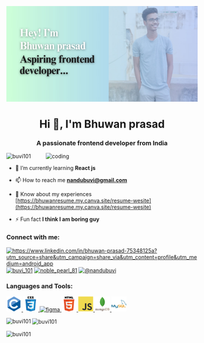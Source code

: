 ![logo](https://github.com/buvi101/buvi101/blob/main/Github%20banner.jpg)
<h1 align="center">Hi 👋, I'm Bhuwan prasad</h1>
<h3 align="center">A passionate frontend developer from India</h3>
<img align="right"alt="coding"width="400"src="https://cdn.dribbble.com/users/3573566/screenshots/14509732/media/00ed4da4b643e67738a3ab402df90a24.gif"
<p align="left"> <img src="https://komarev.com/ghpvc/?username=buvi101&label=Profile%20views&color=0e75b6&style=flat" alt="buvi101" /> </p>

- 🌱 I’m currently learning **React js**

- 📫 How to reach me **nandubuvi@gmail.com**

- 📄 Know about my experiences [https://bhuwanresume.my.canva.site/resume-wesite](https://bhuwanresume.my.canva.site/resume-wesite)

- ⚡ Fun fact **I think I am boring guy**

<h3 align="left">Connect with me:</h3>
<p align="left">
<a href="https://linkedin.com/in/https://www.linkedin.com/in/bhuwan-prasad-75348125a?utm_source=share&utm_campaign=share_via&utm_content=profile&utm_medium=android_app" target="blank"><img align="center" src="https://raw.githubusercontent.com/rahuldkjain/github-profile-readme-generator/master/src/images/icons/Social/linked-in-alt.svg" alt="https://www.linkedin.com/in/bhuwan-prasad-75348125a?utm_source=share&utm_campaign=share_via&utm_content=profile&utm_medium=android_app" height="30" width="40" /></a>
<a href="https://instagram.com/buvi_101" target="blank"><img align="center" src="https://raw.githubusercontent.com/rahuldkjain/github-profile-readme-generator/master/src/images/icons/Social/instagram.svg" alt="buvi_101" height="30" width="40" /></a>
<a href="https://www.codechef.com/users/noble_pearl_81" target="blank"><img align="center" src="https://cdn.jsdelivr.net/npm/simple-icons@3.1.0/icons/codechef.svg" alt="noble_pearl_81" height="30" width="40" /></a>
<a href="https://www.hackerrank.com/@nandubuvi" target="blank"><img align="center" src="https://raw.githubusercontent.com/rahuldkjain/github-profile-readme-generator/master/src/images/icons/Social/hackerrank.svg" alt="@nandubuvi" height="30" width="40" /></a>
</p>

<h3 align="left">Languages and Tools:</h3>
<p align="left"> <a href="https://www.cprogramming.com/" target="_blank" rel="noreferrer"> <img src="https://raw.githubusercontent.com/devicons/devicon/master/icons/c/c-original.svg" alt="c" width="40" height="40"/> </a> <a href="https://www.w3schools.com/css/" target="_blank" rel="noreferrer"> <img src="https://raw.githubusercontent.com/devicons/devicon/master/icons/css3/css3-original-wordmark.svg" alt="css3" width="40" height="40"/> </a> <a href="https://www.figma.com/" target="_blank" rel="noreferrer"> <img src="https://www.vectorlogo.zone/logos/figma/figma-icon.svg" alt="figma" width="40" height="40"/> </a> <a href="https://www.w3.org/html/" target="_blank" rel="noreferrer"> <img src="https://raw.githubusercontent.com/devicons/devicon/master/icons/html5/html5-original-wordmark.svg" alt="html5" width="40" height="40"/> </a> <a href="https://developer.mozilla.org/en-US/docs/Web/JavaScript" target="_blank" rel="noreferrer"> <img src="https://raw.githubusercontent.com/devicons/devicon/master/icons/javascript/javascript-original.svg" alt="javascript" width="40" height="40"/> </a> <a href="https://www.mongodb.com/" target="_blank" rel="noreferrer"> <img src="https://raw.githubusercontent.com/devicons/devicon/master/icons/mongodb/mongodb-original-wordmark.svg" alt="mongodb" width="40" height="40"/> </a> <a href="https://www.mysql.com/" target="_blank" rel="noreferrer"> <img src="https://raw.githubusercontent.com/devicons/devicon/master/icons/mysql/mysql-original-wordmark.svg" alt="mysql" width="40" height="40"/> </a> </p>

<p><img align="left" src="https://github-readme-stats.vercel.app/api/top-langs?username=buvi101&show_icons=true&locale=en&layout=compact" alt="buvi101" /></p>

<p>&nbsp;<img align="center" src="https://github-readme-stats.vercel.app/api?username=buvi101&show_icons=true&locale=en" alt="buvi101" /></p>

<p><img align="center" src="https://github-readme-streak-stats.herokuapp.com/?user=buvi101&" alt="buvi101" /></p>
